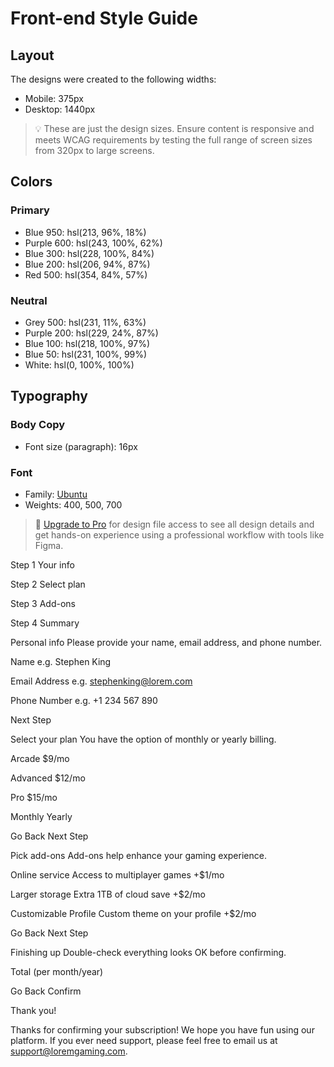 # Front-end Style Guide

## Layout

The designs were created to the following widths:

- Mobile: 375px
- Desktop: 1440px

> 💡 These are just the design sizes. Ensure content is responsive and meets WCAG requirements by testing the full range of screen sizes from 320px to large screens.

## Colors

### Primary

- Blue 950: hsl(213, 96%, 18%)
- Purple 600: hsl(243, 100%, 62%)
- Blue 300: hsl(228, 100%, 84%)
- Blue 200: hsl(206, 94%, 87%)
- Red 500: hsl(354, 84%, 57%)

### Neutral

- Grey 500: hsl(231, 11%, 63%)
- Purple 200: hsl(229, 24%, 87%)
- Blue 100: hsl(218, 100%, 97%)
- Blue 50: hsl(231, 100%, 99%)
- White: hsl(0, 100%, 100%)

## Typography

### Body Copy

- Font size (paragraph): 16px

### Font

- Family: [Ubuntu](https://fonts.google.com/specimen/Ubuntu)
- Weights: 400, 500, 700

> 💎 [Upgrade to Pro](https://www.frontendmentor.io/pro?ref=style-guide) for design file access to see all design details and get hands-on experience using a professional workflow with tools like Figma.


  <!-- Sidebar start -->

Step 1
Your info

Step 2
Select plan

Step 3
Add-ons

Step 4
Summary

  <!-- Sidebar end -->

  <!-- Step 1 start -->

Personal info
Please provide your name, email address, and phone number.

Name
e.g. Stephen King

Email Address
e.g. stephenking@lorem.com

Phone Number
e.g. +1 234 567 890

Next Step

  <!-- Step 1 end -->

  <!-- Step 2 start -->

Select your plan
You have the option of monthly or yearly billing.

Arcade
$9/mo

Advanced
$12/mo

Pro
$15/mo

Monthly
Yearly

Go Back
Next Step

  <!-- Step 2 end -->

  <!-- Step 3 start -->

Pick add-ons
Add-ons help enhance your gaming experience.

Online service
Access to multiplayer games
+$1/mo

Larger storage
Extra 1TB of cloud save
+$2/mo

Customizable Profile
Custom theme on your profile
+$2/mo

Go Back
Next Step

  <!-- Step 3 end -->

  <!-- Step 4 start -->

Finishing up
Double-check everything looks OK before confirming.

  <!-- Dynamically add subscription and add-on selections here -->

Total (per month/year)

Go Back
Confirm

  <!-- Step 4 end -->

  <!-- Step 5 start -->

Thank you!

Thanks for confirming your subscription! We hope you have fun
using our platform. If you ever need support, please feel free
to email us at support@loremgaming.com.

  <!-- Step 5 end -->